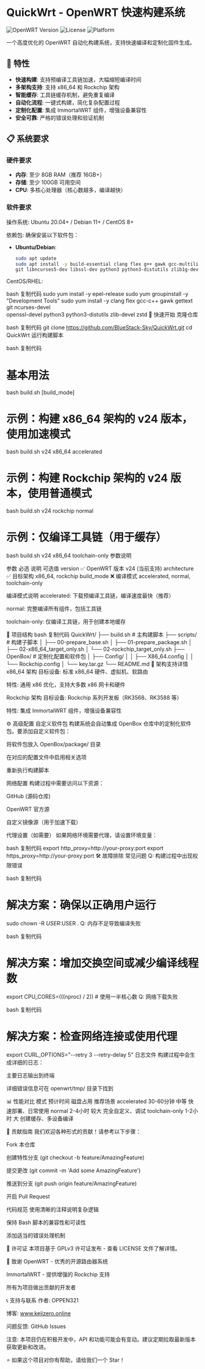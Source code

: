 # QuickWrt - OpenWRT 快速构建系统

![OpenWRT Version](https://img.shields.io/badge/OpenWRT-v24.10-blue.svg)
![License](https://img.shields.io/badge/License-GPLv3-green.svg)
![Platform](https://img.shields.io/badge/Platform-Linux-x86__64%2520%257C%2520Rockchip-orange.svg)

一个高度优化的 OpenWRT 自动化构建系统，支持快速编译和定制化固件生成。

## 🌟 特性

- **快速构建**: 支持预编译工具链加速，大幅缩短编译时间
- **多架构支持**: 支持 x86_64 和 Rockchip 架构
- **智能缓存**: 工具链缓存机制，避免重复编译
- **自动化流程**: 一键式构建，简化复杂配置过程
- **定制化配置**: 集成 ImmortalWRT 组件，增强设备兼容性
- **安全可靠**: 严格的错误处理和验证机制

## 📋 系统要求

### 硬件要求
- **内存**: 至少 8GB RAM（推荐 16GB+）
- **存储**: 至少 100GB 可用空间
- **CPU**: 多核心处理器（核心数越多，编译越快）

### 软件要求
操作系统: Ubuntu 20.04+ / Debian 11+ / CentOS 8+

依赖包: 确保安装以下软件包：

- **Ubuntu/Debian**:
  ```bash
  sudo apt update
  sudo apt install -y build-essential clang flex g++ gawk gcc-multilib gettext \
  git libncurses5-dev libssl-dev python3 python3-distutils zlib1g-dev zstd
CentOS/RHEL:

bash
复制代码
sudo yum install -y epel-release
sudo yum groupinstall -y "Development Tools"
sudo yum install -y clang flex gcc-c++ gawk gettext git ncurses-devel \
openssl-devel python3 python3-distutils zlib-devel zstd
🚀 快速开始
克隆仓库

bash
复制代码
git clone https://github.com/BlueStack-Sky/QuickWrt.git
cd QuickWrt
运行构建脚本

bash
复制代码
# 基本用法
bash build.sh <version> <architecture> [build_mode]

# 示例：构建 x86_64 架构的 v24 版本，使用加速模式
bash build.sh v24 x86_64 accelerated

# 示例：构建 Rockchip 架构的 v24 版本，使用普通模式
bash build.sh v24 rockchip normal

# 示例：仅编译工具链（用于缓存）
bash build.sh v24 x86_64 toolchain-only
参数说明

参数	必选	说明	可选值
version	✅	OpenWRT 版本	v24 (当前支持)
architecture	✅	目标架构	x86_64, rockchip
build_mode	❌	编译模式	accelerated, normal, toolchain-only

编译模式说明
accelerated: 下载预编译工具链，编译速度最快（推荐）

normal: 完整编译所有组件，包括工具链

toolchain-only: 仅编译工具链，用于创建本地缓存

📁 项目结构
bash
复制代码
QuickWrt/
├── build.sh                 # 主构建脚本
├── scripts/                 # 构建子脚本
│   ├── 00-prepare_base.sh
│   ├── 01-prepare_package.sh
│   ├── 02-x86_64_target_only.sh
│   └── 02-rockchip_target_only.sh
├── OpenBox/                 # 定制化配置和软件包
│   ├── Config/
│   │   ├── X86_64.config
│   │   └── Rockchip.config
│   └── key.tar.gz
└── README.md
🔧 架构支持详情
x86_64 架构
目标设备: 标准 x86_64 硬件、虚拟机、软路由

特性: 通用 x86 优化，支持大多数 x86 网卡和硬件

Rockchip 架构
目标设备: Rockchip 系列开发板（RK3568、RK3588 等）

特性: 集成 ImmortalWRT 组件，增强设备兼容性

⚙️ 高级配置
自定义软件包
构建系统会自动集成 OpenBox 仓库中的定制化软件包。要添加自定义软件包：

将软件包放入 OpenBox/package/ 目录

在对应的配置文件中启用相关选项

重新执行构建脚本

网络配置
构建过程中需要访问以下资源：

GitHub (源码仓库)

OpenWRT 官方源

自定义镜像源（用于加速下载）

代理设置（如需要）
如果网络环境需要代理，请设置环境变量：

bash
复制代码
export http_proxy=http://your-proxy:port
export https_proxy=http://your-proxy:port
🛠️ 故障排除
常见问题
Q: 构建过程中出现权限错误

bash
复制代码
# 解决方案：确保以正确用户运行
sudo chown -R $USER:$USER .
Q: 内存不足导致编译失败

bash
复制代码
# 解决方案：增加交换空间或减少编译线程数
export CPU_CORES=$(($(nproc) / 2))  # 使用一半核心数
Q: 网络下载失败

bash
复制代码
# 解决方案：检查网络连接或使用代理
export CURL_OPTIONS="--retry 3 --retry-delay 5"
日志文件
构建过程中会生成详细的日志：

主要日志输出到终端

详细错误信息可在 openwrt/tmp/ 目录下找到

📊 性能对比
模式	预计时间	磁盘占用	推荐场景
accelerated	30-60分钟	中等	快速部署、日常使用
normal	2-4小时	较大	完全自定义、调试
toolchain-only	1-2小时	大	创建缓存、多设备编译

🤝 贡献指南
我们欢迎各种形式的贡献！请参考以下步骤：

Fork 本仓库

创建特性分支 (git checkout -b feature/AmazingFeature)

提交更改 (git commit -m 'Add some AmazingFeature')

推送到分支 (git push origin feature/AmazingFeature)

开启 Pull Request

代码规范
使用清晰的注释说明复杂逻辑

保持 Bash 脚本的兼容性和可读性

添加适当的错误处理机制

📄 许可证
本项目基于 GPLv3 许可证发布 - 查看 LICENSE 文件了解详情。

🙏 致谢
OpenWRT - 优秀的开源路由器系统

ImmortalWRT - 提供增强的 Rockchip 支持

所有为项目做出贡献的开发者

📞 支持与联系
作者: OPPEN321

博客: www.kejizero.online

问题反馈: GitHub Issues

注意: 本项目仍在积极开发中，API 和功能可能会有变动。建议定期拉取最新版本获取更新和改进。

⭐ 如果这个项目对你有帮助，请给我们一个 Star！
